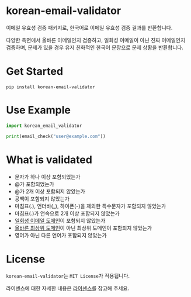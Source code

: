 # korean-email-validator
이메일 유효성 검증 패키지로, 한국어로 이메일 유효성 검증 결과를 반환합니다.

다양한 측면에서 올바른 이메일인지 검증하고, 일회성 이메일이 아닌 진짜 이메일인지 검증하며, 문제가 있을 경우 유저 친화적인 한국어 문장으로 문제 상황을 반환합니다.

# Get Started
```shell
pip install korean-email-validator
```

# Use Example
```python
import korean_email_validator

print(email_check("user@example.com"))
```

# What is validated
- 문자가 하나 이상 포함되었는가
- @가 포함되었는가
- @가 2개 이상 포함되지 않았는가
- 공백이 포함되지 않았는가
- 마침표(.), 언더바(_), 하이픈(-)을 제외한 특수문자가 포함되지 않았는가
- 마침표(.)가 연속으로 2개 이상 포함되지 않았는가
- [일회성 이메일 도메인](https://github.com/kimain050401/korean-email-validator/blob/main/data/temp_emails.txt)이 포함되지 않았는가
- [올바른 최상위 도메인](https://github.com/kimain050401/korean-email-validator/blob/main/data/tdls.txt)이 아닌 최상위 도메인이 포함되지 않았는가
- 영어가 아닌 다른 언어가 포함되지 않았는가

# License
`korean-email-validator`는 `MIT License`가 적용됩니다.

라이센스에 대한 자세한 내용은 [라이센스](https://github.com/kimain050401/korean-email-validator/blob/main/LICENSE)를 참고해 주세요.
